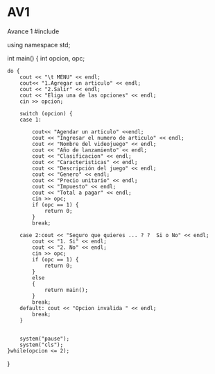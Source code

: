 # AV1
Avance 1
#include <iostream>

using namespace std;

int main() {
	int opcion, opc;

	do {
		cout << "\t MENU" << endl;
		cout<< "1.Agregar un articulo" << endl;
		cout << "2.Salir" << endl;
		cout << "Eliga una de las opciones" << endl;
		cin >> opcion;

		switch (opcion) {
		case 1:

			cout<< "Agendar un articulo" <<endl;
			cout << "Ingresar el numero de articulo" << endl;
			cout << "Nombre del videojuego" << endl;
			cout << "Año de lanzamiento" << endl;
			cout << "Clasificacion" << endl;
			cout << "Caracteristicas" << endl;
			cout << "Descripción del juego" << endl;
			cout << "Genero" << endl;
			cout << "Precio unitario" << endl;
			cout << "Impuesto" << endl;
			cout << "Total a pagar" << endl;
			cin >> opc;
			if (opc == 1) {
				return 0;
			}
			break;

		case 2:cout << "Seguro que quieres ... ? ?  Si o No" << endl;
			cout << "1. Si" << endl;
			cout << "2. No" << endl;
			cin >> opc;
			if (opc == 1) {
				return 0;
			}
			else
			{
				return main();
			}
			break;
		default: cout << "Opcion invalida " << endl;
			break;
		}


		system("pause");
		system("cls");
	}while(opcion <= 2);
}
